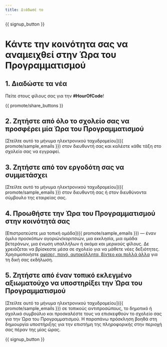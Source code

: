 ```yaml
---
title: Διάδωσέ το
---
```


{{ signup_button }}

# Κάντε την κοινότητα σας να αναμειχθεί στην Ώρα του Προγραμματισμού

## 1. Διαδώστε τα νέα

Πείτε στους φίλους σας για την **#HourOfCode**!

{{ promote/share_buttons }}

## 2. Ζητήστε από όλο το σχολείο σας να προσφέρει μία Ώρα του Προγραμματισμού

[Στείλτε αυτό το μήνυμα ηλεκτρονικού ταχυδρομείου]({{ promote/sample_emails }}) στον διευθυντή σας και καλέστε κάθε τάξη στο σχολείο σας να εγγραφεί.

## 3. Ζητήστε από τον εργοδότη σας να συμμετάσχει

[Στείλτε αυτό το μήνυμα ηλεκτρονικού ταχυδρομείου]({{ promote/sample_emails }}) στον διευθυντή σας ή στον διευθύνοντα σύμβουλο της εταιρείας σας.

## 4. Προωθήστε την Ώρα του Προγραμματισμού στην κοινότητά σας

[Επιστρατεύστε μια τοπική ομάδα]({{ promote/sample_emails }}) — έναν όμιλο προσκόπων αγοριών/κοριτσιών, μια εκκλησία, μια ομάδα βετεράνων, μια ένωση υπαλλήλων ή ακόμα και μερικούς φίλους. Δε χρειάζεται να βρίσκεστε μέσα σε σχολείο για να μάθετε νέες δεξιότητες. Χρησιμοποιήστε [αφίσες, πανό, αυτοκόλλητα, βίντεο και πολλά άλλα](/promote/resources) για τη δική σας εκδήλωση.

## 5. Ζητήστε από έναν τοπικό εκλεγμένο αξιωματούχο να υποστηρίξει την Ώρα του Προγραμματισμού

[Στείλτε αυτό το μήνυμα ηλεκτρονικού ταχυδρομείου]({{ promote/sample_emails }}) σε τοπικούς αντιπροσώπους, το δημοτικό ή σχολικό συμβούλιο και προσκαλέστε τους να επισκεφθούν το σχολείο σας για την Ώρα του Προγραμματισμού. Η παραπάνω πρόσκληση βοηθά στη δημιουργία υποστήριξης για την επιστήμη της πληροφορικής στην περιοχή σας πέραν της μίας ώρας.

{{ signup_button }}